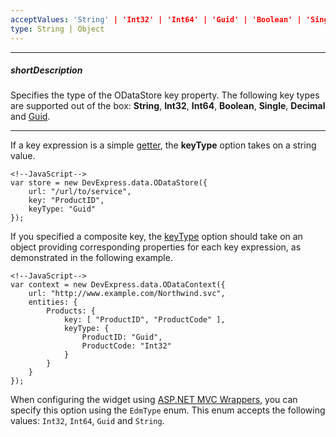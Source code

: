 ```yaml
---
acceptValues: 'String' | 'Int32' | 'Int64' | 'Guid' | 'Boolean' | 'Single' | 'Decimal'
type: String | Object
---
```

---
##### shortDescription
Specifies the type of the ODataStore key property. The following key types are supported out of the box: **String**, **Int32**, **Int64**, **Boolean**, **Single**, **Decimal** and [Guid](/api-reference/30%20Data%20Layer/Guid '/Documentation/ApiReference/Data_Layer/Guid/').

---
If a key expression is a simple [getter](/concepts/30%20Data%20Layer/5%20Data%20Layer/9%20Getters%20And%20Setters '/Documentation/Guide/Data_Layer/Data_Layer/#Getters_And_Setters'), the **keyType** option takes on a string value.

    <!--JavaScript-->
    var store = new DevExpress.data.ODataStore({
        url: "/url/to/service",
        key: "ProductID",
        keyType: "Guid"
    });

If you specified a composite key, the [keyType](/api-reference/30%20Data%20Layer/ODataStore/1%20Configuration/keyType.md '/Documentation/ApiReference/Data_Layer/ODataStore/Configuration/#keyType') option should take on an object providing corresponding properties for each key expression, as demonstrated in the following example.

    <!--JavaScript-->
    var context = new DevExpress.data.ODataContext({
        url: "http://www.example.com/Northwind.svc",
        entities: {
            Products: {
                key: [ "ProductID", "ProductCode" ],
                keyType: {
                    ProductID: "Guid",
                    ProductCode: "Int32"
                }
            }
        }
    });

When configuring the widget using [ASP.NET MVC Wrappers](/concepts/35%20ASP.NET%20MVC%20Wrappers/20%20Fundamentals '/Documentation/Guide/ASP.NET_MVC_Wrappers/Fundamentals/'), you can specify this option using the `EdmType` enum. This enum accepts the following values: `Int32`, `Int64`, `Guid` and `String`.